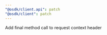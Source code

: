 ```yaml
---
"@osdk/client.api": patch
"@osdk/client": patch
---
```


Add final method call to request context header
